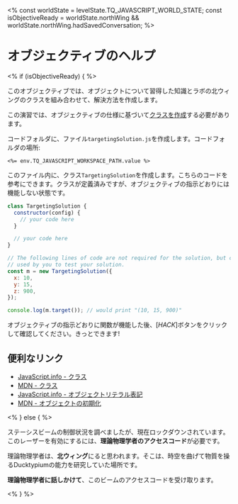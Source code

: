 \<% const worldState = levelState.TQ_JAVASCRIPT_WORLD_STATE; const isObjectiveReady = worldState.northWing \&\& worldState.northWing.hadSavedConversation; %>

# オブジェクティブのヘルプ

\<% if (isObjectiveReady) { %>

このオブジェクティブでは、オブジェクトについて習得した知識とラボの北ウィングのクラスを組み合わせて、解決方法を作成します。

この演習では、オブジェクティブの仕様に基づいて[クラスを作成](https://javascript.info/class)する必要があります。

コードフォルダに、ファイル`targetingSolution.js`を作成します。コードフォルダの場所:

`<%= env.TQ_JAVASCRIPT_WORKSPACE_PATH.value %>`

このファイル内に、クラス`TargetingSolution`を作成します。こちらのコードを参考にできます。クラスが定義済みですが、オブジェクティブの指示どおりには機能しない状態です。

```js
class TargetingSolution {
  constructor(config) {
    // your code here
  }

  // your code here
}

// The following lines of code are not required for the solution, but can be
// used by you to test your solution.
const m = new TargetingSolution({
  x: 10,
  y: 15,
  z: 900,
});

console.log(m.target()); // would print "(10, 15, 900)"
```

オブジェクティブの指示どおりに関数が機能した後、[_HACK_]ボタンをクリックして確認してください。きっとできます!

## 便利なリンク

- [JavaScript.info - クラス](https://javascript.info/class)
- [MDN - クラス](https://developer.mozilla.org/en-US/docs/Web/JavaScript/Reference/Classes)
- [JavaScript.info - オブジェクトリテラル表記](https://javascript.info/object#literals-and-properties)
- [MDN - オブジェクトの初期化](https://developer.mozilla.org/en-US/docs/Web/JavaScript/Reference/Operators/Object_initializer)

\<% } else { %>

ステーシスビームの制御状況を調べましたが、現在ロックダウンされています。このレーザーを有効にするには、**理論物理学者のアクセスコード**が必要です。

理論物理学者は、**北ウィング**にると思われます。そこは、時空を曲げて物質を操るDucktypiumの能力を研究していた場所です。

**理論物理学者に話しかけて**、このビームのアクセスコードを受け取ります。

\<% } %>